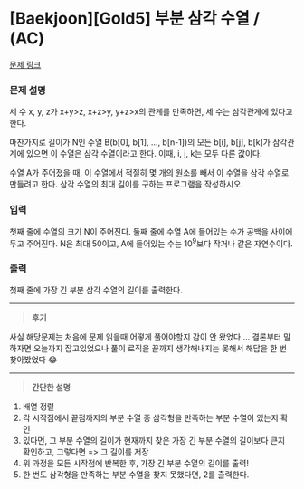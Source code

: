 # [Baekjoon][Gold5] 부분 삼각 수열 / (AC)

[문제 링크](https://www.acmicpc.net/problem/1548)


### 문제 설명

<p>세 수 x, y, z가 x+y>z, x+z>y, y+z>x의 관계를 만족하면, 세 수는 삼각관계에 있다고 한다.</p>

<p>마찬가지로 길이가 N인 수열 B(b[0], b[1], ..., b[n-1])의 모든 b[i], b[j], b[k]가 삼각관계에 있으면 이 수열은 삼각 수열이라고 한다. 이때, i, j, k는 모두 다른 값이다.</p>

<p>수열 A가 주어졌을 때, 이 수열에서 적절히 몇 개의 원소를 빼서 이 수열을 삼각 수열로 만들려고 한다. 삼각 수열의 최대 길이를 구하는 프로그램을 작성하시오.</p>

### 입력

 <p>첫째 줄에 수열의 크기 N이 주어진다. 둘째 줄에 수열 A에 들어있는 수가 공백을 사이에 두고 주어진다. N은 최대 50이고, A에 들어있는 수는 10<sup>9</sup>보다 작거나 같은 자연수이다.</p>

### 출력

 <p>첫째 줄에 가장 긴 부분 삼각 수열의 길이를 출력한다.</p>



---

> **후기**

사실 해당문제는 처음에 문제 읽을때 어떻게 풀어야할지 감이 안 왔었다 ...
결론부터 말하자면 오늘까지 잡고있었으나 풀이 로직을 끝까지 생각해내지는 못해서 해답을 한 번 찾아봤었다 😂

--- 
> **간단한 설명**

1. 배열 정렬
2. 각 시작점에서 끝점까지의 부분 수열 중 삼각형을 만족하는 부분 수열이 있는지 확인
3. 있다면, 그 부분 수열의 길이가 현재까지 찾은 가장 긴 부분 수열의 길이보다 큰지 확인하고, 그렇다면 => 그 길이를 저장
4. 위 과정을 모든 시작점에 반복한 후, 가장 긴 부분 수열의 길이를 출력!
5. 한 번도 삼각형을 만족하는 부분 수열을 찾지 못했다면, 2를 출력한다.